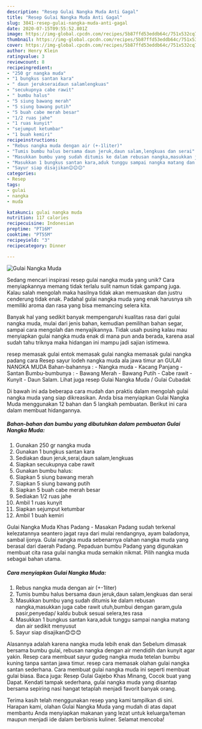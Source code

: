 ```yaml
---
description: "Resep Gulai Nangka Muda Anti Gagal"
title: "Resep Gulai Nangka Muda Anti Gagal"
slug: 3841-resep-gulai-nangka-muda-anti-gagal
date: 2020-07-15T09:55:52.801Z
image: https://img-global.cpcdn.com/recipes/5b87ffd53eddb64c/751x532cq70/gulai-nangka-muda-foto-resep-utama.jpg
thumbnail: https://img-global.cpcdn.com/recipes/5b87ffd53eddb64c/751x532cq70/gulai-nangka-muda-foto-resep-utama.jpg
cover: https://img-global.cpcdn.com/recipes/5b87ffd53eddb64c/751x532cq70/gulai-nangka-muda-foto-resep-utama.jpg
author: Henry Klein
ratingvalue: 3
reviewcount: 8
recipeingredient:
- "250 gr nangka muda"
- "1 bungkus santan kara"
- " daun jerukseraidaun salamlengkuas"
- "secukupnya cabe rawit"
- " bumbu halus"
- "5 siung bawang merah"
- "5 siung bawang putih"
- "5 buah cabe merah besar"
- "1/2 ruas jahe"
- "1 ruas kunyit"
- "sejumput ketumbar"
- "1 buah kemiri"
recipeinstructions:
- "Rebus nangka muda dengan air (+-1liter)"
- "Tumis bumbu halus bersama daun jeruk,daun salam,lengkuas dan serai"
- "Masukkan bumbu yang sudah ditumis ke dalam rebusan nangka,masukkan juga cabe rawit utuh,bumbui dengan garam,gula pasir,penyedap/ kaldu bubuk sesuai selera,tes rasa"
- "Masukkan 1 bungkus santan kara,aduk tunggu sampai nangka matang dan air sedikit menyusut"
- "Sayur siap disajikan😊😊😊"
categories:
- Resep
tags:
- gulai
- nangka
- muda

katakunci: gulai nangka muda 
nutrition: 117 calories
recipecuisine: Indonesian
preptime: "PT16M"
cooktime: "PT55M"
recipeyield: "3"
recipecategory: Dinner

---
```



![Gulai Nangka Muda](https://img-global.cpcdn.com/recipes/5b87ffd53eddb64c/751x532cq70/gulai-nangka-muda-foto-resep-utama.jpg)

Sedang mencari inspirasi resep gulai nangka muda yang unik? Cara menyiapkannya memang tidak terlalu sulit namun tidak gampang juga. Kalau salah mengolah maka hasilnya tidak akan memuaskan dan justru cenderung tidak enak. Padahal gulai nangka muda yang enak harusnya sih memiliki aroma dan rasa yang bisa memancing selera kita.

Banyak hal yang sedikit banyak mempengaruhi kualitas rasa dari gulai nangka muda, mulai dari jenis bahan, kemudian pemilihan bahan segar, sampai cara mengolah dan menyajikannya. Tidak usah pusing kalau mau menyiapkan gulai nangka muda enak di mana pun anda berada, karena asal sudah tahu triknya maka hidangan ini mampu jadi sajian istimewa.

resep memasak gulai entok memasak gulai nangka memasak gulai nangka padang cara Resep sayur lodeh nangka muda ala jawa timur an GULAI NANGKA MUDA Bahan-bahannya : - Nangka muda - Kacang Panjang - Santan Bumbu-bumbunya : - Bawang Merah - Bawang Putih - Cabe rawit - Kunyit - Daun Salam. Lihat juga resep Gulai Nangka Muda / Gulai Cubadak


Di bawah ini ada beberapa cara mudah dan praktis dalam mengolah gulai nangka muda yang siap dikreasikan. Anda bisa menyiapkan Gulai Nangka Muda menggunakan 12 bahan dan 5 langkah pembuatan. Berikut ini cara dalam membuat hidangannya.

<!--inarticleads1-->

##### Bahan-bahan dan bumbu yang dibutuhkan dalam pembuatan Gulai Nangka Muda:

1. Gunakan 250 gr nangka muda
1. Gunakan 1 bungkus santan kara
1. Sediakan  daun jeruk,serai,daun salam,lengkuas
1. Siapkan secukupnya cabe rawit
1. Gunakan  bumbu halus:
1. Siapkan 5 siung bawang merah
1. Siapkan 5 siung bawang putih
1. Siapkan 5 buah cabe merah besar
1. Sediakan 1/2 ruas jahe
1. Ambil 1 ruas kunyit
1. Siapkan sejumput ketumbar
1. Ambil 1 buah kemiri


Gulai Nangka Muda Khas Padang - Masakan Padang sudah terkenal kelezatannya seantero jagat raya dari mulai rendangnya, ayam baladonya, sambal ijonya. Gulai nangka muda sebenarnya olahan nangka muda yang berasal dari daerah Padang. Pepaduan bumbu Padang yang digunakan membuat cita rasa gulai nangka muda semakin nikmat. Pilih nangka muda sebagai bahan utama. 

<!--inarticleads2-->

##### Cara menyiapkan Gulai Nangka Muda:

1. Rebus nangka muda dengan air (+-1liter)
1. Tumis bumbu halus bersama daun jeruk,daun salam,lengkuas dan serai
1. Masukkan bumbu yang sudah ditumis ke dalam rebusan nangka,masukkan juga cabe rawit utuh,bumbui dengan garam,gula pasir,penyedap/ kaldu bubuk sesuai selera,tes rasa
1. Masukkan 1 bungkus santan kara,aduk tunggu sampai nangka matang dan air sedikit menyusut
1. Sayur siap disajikan😊😊😊


Alasannya adalah karena nangka muda lebih enak dan Sebelum dimasak bersama bumbu gulai, rebusan nangka dengan air mendidih dan kunyit agar yakin. Resep cara membuat sayur gudeg nangka muda tetelan bumbu kuning tanpa santan jawa timur. resep cara memasak olahan gulai nangka santan sederhana. Cara membuat gulai nangka muda ini seperti membuat gulai biasa. Baca juga: Resep Gulai Gajebo Khas Minang, Cocok buat yang Dapat. Kendati tampak sederhana, gulai nangka muda yang disantap bersama sepiring nasi hangat tetaplah menjadi favorit banyak orang. 

Terima kasih telah menggunakan resep yang kami tampilkan di sini. Harapan kami, olahan Gulai Nangka Muda yang mudah di atas dapat membantu Anda menyiapkan makanan yang lezat untuk keluarga/teman maupun menjadi ide dalam berbisnis kuliner. Selamat mencoba!
